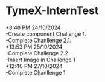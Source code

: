 # TymeX-InternTest
*8:48 PM 24/10/2024  
-Create component Challenge 1.  
-Complete Chanllenge 2.1.  
*13:53 PM 25/10/2024  
-Complete Challenge 2.2  
-Insert Image in Challenge 1  
*12:40 PM 27/10/2024  
-Complete Chanllenge 1
